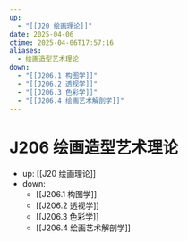 ```yaml
---
up:
  - "[[J20 绘画理论]]"
date: 2025-04-06
ctime: 2025-04-06T17:57:16
aliases:
  - 绘画造型艺术理论
down:
  - "[[J206.1 构图学]]"
  - "[[J206.2 透视学]]"
  - "[[J206.3 色彩学]]"
  - "[[J206.4 绘画艺术解剖学]]"
---
```


# J206 绘画造型艺术理论

- up: [[J20 绘画理论]]
- down:	
	- [[J206.1 构图学]]
	- [[J206.2 透视学]]
	- [[J206.3 色彩学]]
	- [[J206.4 绘画艺术解剖学]]
	
